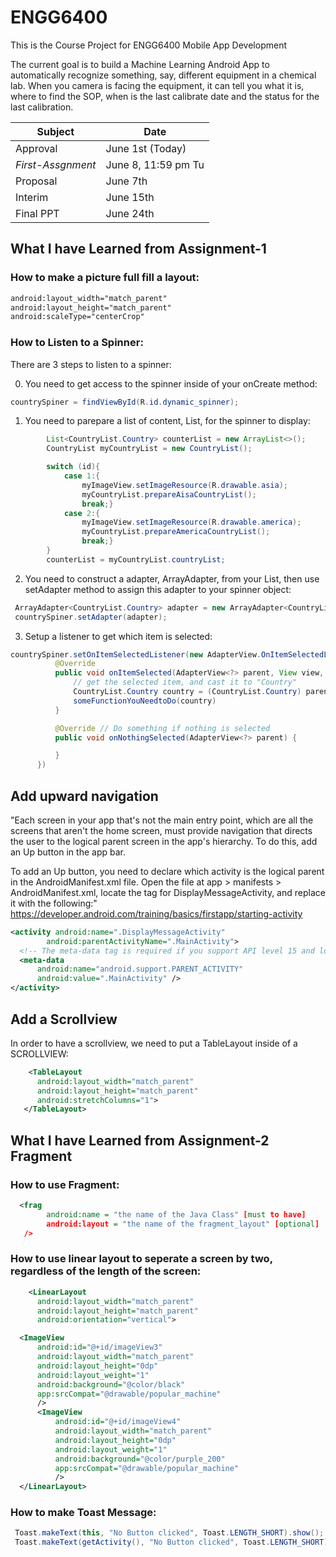 # ENGG6400
This is the Course Project for ENGG6400 Mobile App Development

The current goal is to build a Machine Learning Android App to automatically recognize something, say, different equipment in a chemical lab. When you camera is facing the equipment, it  can tell you what it is, where to find the SOP, when is the last calibrate date and the status for the last calibration.

Subject|Date
------------ | -------------
Approval|June 1st (Today)
*First-Assgnment*|June 8, 11:59 pm Tu
Proposal|June 7th
Interim |June 15th
Final PPT |June 24th

## What I have Learned from Assignment-1
### How to make a picture full fill a layout:
```xml
android:layout_width="match_parent"
android:layout_height="match_parent"
android:scaleType="centerCrop"
```
### How to Listen to a Spinner:
There are 3 steps to listen to a spinner:

0) You need to get access to the spinner inside of your onCreate method:
```Java
countrySpiner = findViewById(R.id.dynamic_spinner);
```

1) You need to parepare a list of content, List<T>, for the spinner to display:
  
```Java
        List<CountryList.Country> counterList = new ArrayList<>();
        CountryList myCountryList = new CountryList();

        switch (id){
            case 1:{
                myImageView.setImageResource(R.drawable.asia);
                myCountryList.prepareAisaCountryList();
                break;}
            case 2:{
                myImageView.setImageResource(R.drawable.america);
                myCountryList.prepareAmericaCountryList();
                break;}
        }
        counterList = myCountryList.countryList;
```
 
2) You need to construct a adapter, ArrayAdapter<T>, from your List<T>, then use setAdapter method to assign this adapter to your spinner object:
  
  ```Java
   ArrayAdapter<CountryList.Country> adapter = new ArrayAdapter<CountryList.Country>(this,R.layout.support_simple_spinner_dropdown_item,counterList);
   countrySpiner.setAdapter(adapter);
  ```
  
 3) Setup a listener to get which item is selected:
  
  ```Java
  countrySpiner.setOnItemSelectedListener(new AdapterView.OnItemSelectedListener() {
            @Override
            public void onItemSelected(AdapterView<?> parent, View view, int position, long id) {
                // get the selected item, and cast it to "Country" 
                CountryList.Country country = (CountryList.Country) parent.getSelectedItem();
                someFunctionYouNeedtoDo(country)
            }

            @Override // Do something if nothing is selected
            public void onNothingSelected(AdapterView<?> parent) {

            }
        })
  ```
  
  ## Add upward navigation
 "Each screen in your app that's not the main entry point, which are all the screens that aren't the home screen, must provide navigation that directs the user to the logical parent screen in the app's hierarchy. To do this, add an Up button in the app bar.

To add an Up button, you need to declare which activity is the logical parent in the AndroidManifest.xml file. Open the file at app > manifests > AndroidManifest.xml, locate the <activity> tag for DisplayMessageActivity, and replace it with the following:"
  https://developer.android.com/training/basics/firstapp/starting-activity
  
  ```xml
  <activity android:name=".DisplayMessageActivity"
          android:parentActivityName=".MainActivity">
    <!-- The meta-data tag is required if you support API level 15 and lower -->
    <meta-data
        android:name="android.support.PARENT_ACTIVITY"
        android:value=".MainActivity" />
</activity>
  ```
## Add a Scrollview
  
  In order to have a scrollview, we need to put a TableLayout inside of a SCROLLVIEW:
  
  ```xml
      <TableLayout
        android:layout_width="match_parent"
        android:layout_height="match_parent"
        android:stretchColumns="1">
     </TableLayout>
  ```
  
## What I have Learned from Assignment-2 Fragment
### How to use Fragment:
```xml
  <frag
        android:name = "the name of the Java Class" [must to have]
        android:layout = "the name of the fragment_layout" [optional]
   />
```
### How to use linear layout to seperate a screen by two, regardless of the length of the screen:
  ```xml
      <LinearLayout
        android:layout_width="match_parent"
        android:layout_height="match_parent"
        android:orientation="vertical">

    <ImageView
        android:id="@+id/imageView3"
        android:layout_width="match_parent"
        android:layout_height="0dp"
        android:layout_weight="1"
        android:background="@color/black"
        app:srcCompat="@drawable/popular_machine"
        />
        <ImageView
            android:id="@+id/imageView4"
            android:layout_width="match_parent"
            android:layout_height="0dp"
            android:layout_weight="1"
            android:background="@color/purple_200"
            app:srcCompat="@drawable/popular_machine"
            />
    </LinearLayout>
  ```
  ### How to make Toast Message:
  
 ```Java
  Toast.makeText(this, "No Button clicked", Toast.LENGTH_SHORT).show(); //This is for Activity
  Toast.makeText(getActivity(), "No Button clicked", Toast.LENGTH_SHORT).show(); //This is for fragment
  ```

  
